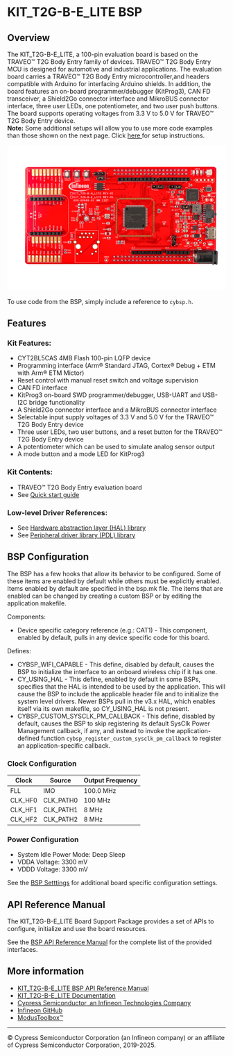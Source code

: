 # KIT_T2G-B-E_LITE BSP

## Overview

The KIT_T2G-B-E_LITE, a 100-pin evaluation board is based on the TRAVEO™ T2G Body Entry family of devices. TRAVEO™ T2G Body Entry MCU is designed for  automotive and industrial applications. The evaluation board carries a TRAVEO™ T2G Body Entry microcontroller,and headers compatible with Arduino for interfacing Arduino shields. In addition, the board features an on-board programmer/debugger (KitProg3),  CAN FD transceiver, a Shield2Go connector interface and MikroBUS connector interface, three user LEDs, one potentiometer,  and two user push buttons. The board supports operating voltages from 3.3 V to 5.0 V for TRAVEO™ T2G Body Entry device.     
**Note:**
Some additional setups will allow you to use more code examples than those shown on the next page. Click 
[here ](https://github.com/Infineon/TRAVEO_T2G_code_examples#how-to-setup)
for setup instructions.

![](docs/html/board.png)

To use code from the BSP, simply include a reference to `cybsp.h`.

## Features

### Kit Features:

* CYT2BL5CAS 4MB Flash 100-pin LQFP device
* Programming interface (Arm® Standard JTAG, Cortex® Debug + ETM with Arm® ETM Mictor)
* Reset control with manual reset switch and voltage supervision
* CAN FD interface
* KitProg3 on-board SWD programmer/debugger, USB-UART and USB-I2C bridge functionality
* A Shield2Go connector interface and a MikroBUS connector interface
* Selectable input supply voltages of 3.3 V and 5.0 V for the TRAVEO™ T2G Body Entry device
* Three user LEDs, two user buttons, and a reset button for the TRAVEO™ T2G Body Entry device
* A potentiometer which can be used to simulate analog sensor output
* A mode button and a mode LED for KitProg3

### Kit Contents:

* TRAVEO™ T2G Body Entry evaluation board
* See 
[Quick start guide](https://www.infineon.com/assets/row/public/documents/10/44/infineon-traveo-tm-t2g-body-entry-lite-kit-kit-t2g-b-e-lite-quick-start-guide-usermanual-en.pdf)

### Low-level Driver References:

* See 
[Hardware abstraction layer (HAL) library](https://infineon.github.io/mtb-hal-cat1/html/modules.html)
* See 
[Peripheral driver library (PDL) library](https://infineon.github.io/mtb-pdl-cat1/pdl_api_reference_manual/html/index.html)

## BSP Configuration

The BSP has a few hooks that allow its behavior to be configured. Some of these items are enabled by default while others must be explicitly enabled. Items enabled by default are specified in the bsp.mk file. The items that are enabled can be changed by creating a custom BSP or by editing the application makefile.

Components:
* Device specific category reference (e.g.: CAT1) - This component, enabled by default, pulls in any device specific code for this board.

Defines:
* CYBSP_WIFI_CAPABLE - This define, disabled by default, causes the BSP to initialize the interface to an onboard wireless chip if it has one.
* CY_USING_HAL - This define, enabled by default in some BSPs, specifies that the HAL is intended to be used by the application. This will cause the BSP to include the applicable header file and to initialize the system level drivers.  Newer BSPs pull in the v3.x HAL, which enables itself via its own makefile, so CY_USING_HAL is not present.
* CYBSP_CUSTOM_SYSCLK_PM_CALLBACK - This define, disabled by default, causes the BSP to skip registering its default SysClk Power Management callback, if any, and instead to invoke the application-defined function `cybsp_register_custom_sysclk_pm_callback` to register an application-specific callback.

### Clock Configuration

| Clock    | Source    | Output Frequency |
|----------|-----------|------------------|
| FLL      | IMO       | 100.0 MHz        |
| CLK_HF0  | CLK_PATH0 | 100 MHz          |
| CLK_HF1  | CLK_PATH1 | 8 MHz            |
| CLK_HF2  | CLK_PATH2 | 8 MHz            |

### Power Configuration

* System Idle Power Mode: Deep Sleep
* VDDA Voltage: 3300 mV
* VDDD Voltage: 3300 mV

See the [BSP Setttings][settings] for additional board specific configuration settings.

## API Reference Manual

The KIT_T2G-B-E_LITE Board Support Package provides a set of APIs to configure, initialize and use the board resources.

See the [BSP API Reference Manual][api] for the complete list of the provided interfaces.

## More information
* [KIT_T2G-B-E_LITE BSP API Reference Manual][api]
* [KIT_T2G-B-E_LITE Documentation](https://www.infineon.com/evaluation-board/KIT-T2G-B-E-LITE)
* [Cypress Semiconductor, an Infineon Technologies Company](http://www.cypress.com)
* [Infineon GitHub](https://github.com/infineon)
* [ModusToolbox™](https://www.cypress.com/products/modustoolbox-software-environment)

[api]: https://infineon.github.io/TARGET_KIT_T2G-B-E_LITE/html/modules.html
[settings]: https://infineon.github.io/TARGET_KIT_T2G-B-E_LITE/html/md_bsp_settings.html

---
© Cypress Semiconductor Corporation (an Infineon company) or an affiliate of Cypress Semiconductor Corporation, 2019-2025.